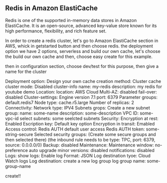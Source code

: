 ## Redis in Amazon ElastiCache
Redis is one of the supported in-memory data stores in Amazon ElastiCache. It is an open-source, advanced
key-value store known for its high performance, flexibility, and rich feature set.

In order to create a redis cluster, let's go to Amazon ElastiCache section in AWS, whick in getstarted button and then choose redis.
the deployment option we have 2 options, serverless and build our own cache, let's choose the build our own cache and then,
choose easy create for this example.

then in configuration section, choose dev/test for this purpose, then give a name for the cluster



Deployment option: Design your own cache
creation method: Cluster cache
cluster mode: Disabled
cluster-info
    name: my-redis
    description: my redis for youtube demo
Location: 
    location: AWS Cloud
    Multi-AZ: disabled
    fail-over: disabled
Cluster-settings:
    Engine version 7.1
    port: 6379
    Parameter groups: default.redis7
    Node type: cache.r5.large
    Number of replicas: 2
Connectivity:
    Network type: IPV4
    Subnets grops:
        Create a new subnet group:
            name: some-name
            description: some-description
            VPC ID: some-vpc-id
    select subnets: some seelcted subnets
Security:
    Encryption at rest: Enabled
    Escription key: Default key option
    Encryption in transit: Emabled
    Access control: Redis AUTH default user access
    Redis AUTH token: some-string-secure
    Selected security groups: (Create some secure groups and then selected there) (the inbound rule needs to be type: TPC, port: 6379, source: 0.0.0.0/0)
Backup: disabled
Maintenance:
    Maintenance window: no-preference
    auto upgrade minor versions: disabled
    notifications: disabled
Logs:
    show logs: Enable
    log Format: JSON
    Log destination tyoe: Cloud Watch logs
    Log destination: create a new log group
    log group name: some-group-name

create!!